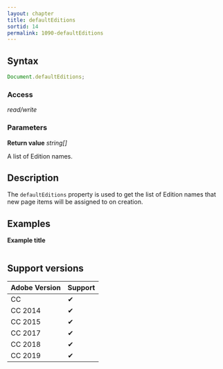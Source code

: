 ```yaml
---
layout: chapter
title: defaultEditions
sortid: 14
permalink: 1090-defaultEditions
---
```

## Syntax

```javascript
Document.defaultEditions;
```

### Access

*read/write*

### Parameters

**Return value** *string[]*

A list of Edition names.

## Description

The `defaultEditions` property is used to get the list of Edition names that new page items will be assigned to on creation.

## Examples

**Example title**

```javascript
```

## Support versions

| Adobe Version | Support |
|---------------|---------|
| CC            | ✔       |
| CC 2014       | ✔       |
| CC 2015       | ✔       |
| CC 2017       | ✔       |
| CC 2018       | ✔       |
| CC 2019       | ✔       |